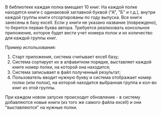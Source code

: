 
В библиотеке каждая полка вмещает 10 книг. На каждой полке находятся книги с одинаковой заглавной буквой ("А", "Б" и т.д.), внутри каждой группы книги отсортированы по году выпуска. Все книги занесены в базу excell. Если у книги не указано название (повреждено), то берется первая буква автора. Требуется реализовать консольное приложение, которое будет вести учет номера полок и их количество для каждой группы книг. 

Пример использования:

1. Старт приложения, система считывает excell базу;
2. Система сортирует их в алфавитном порядке, выставляет каждой книге номер полки, на которой она находится;
3. Система записывает в файл полученный результат;
4. Пользователь вводит нужную букву и система отображает номер полки (или полок), на которой находится выбранная группа и кол-во книг из этой группы.

При каждом новом запуске происходит обновление - в систему добавляются новые книги (из того же самого файла excell) и они "выставляются" на нужные полки.
